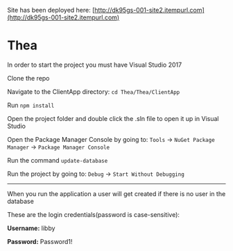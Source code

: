 Site has been deployed here: [http://dk95gs-001-site2.itempurl.com](http://dk95gs-001-site2.itempurl.com)
# Thea

In order to start the project you must have Visual Studio 2017 

Clone the repo

Navigate to the ClientApp directory: `cd Thea/Thea/ClientApp`

Run `npm install`

Open the project folder and double click the .sln file to open it up in Visual Studio

Open the Package Manager Console by going to: `Tools` -> `NuGet Package Manager` -> `Package Manager Console`

Run the command `update-database`

Run the project by going to: `Debug` -> `Start Without Debugging`

---

When you run the application a user will get created if there is no user in the database

These are the login credentials(password is case-sensitive):

**Username:** libby 


**Password:** Password1!
